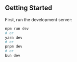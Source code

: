 
## Getting Started

First, run the development server:

```bash
npm run dev
# or
yarn dev
# or
pnpm dev
# or
bun dev
```


